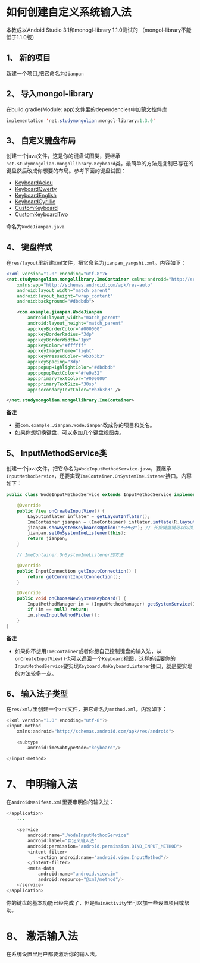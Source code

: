 # 如何创建自定义系统输入法

本教成以Andoid Studio 3.1和monogl-library 1.1.0测试的 （mongol-library不能低于1.1.0版）

## 1、 新的项目

新建一个项目,把它命名为`Jianpan`

## 2、 导入mongol-library

在build.gradle(Module: app)文件里的dependencies中加蒙文控件库

```java
implementation 'net.studymongolian:mongol-library:1.3.0'
```

## 3、 自定义键盘布局

创建一个java文件，这是你的键盘试图类，要继承`net.studymongolian.mongollibrary.Keyboard`类。最简单的方法是复制已存在的键盘然后改成你想要的布局。参考下面的键盘试图：

- [KeyboardAeiou](https://github.com/suragch/mongol-library/blob/master/mongol-library/src/main/java/net/studymongolian/mongollibrary/KeyboardAeiou.java)
- [KeyboardQwerty](https://github.com/suragch/mongol-library/blob/master/mongol-library/src/main/java/net/studymongolian/mongollibrary/KeyboardQwerty.java)
- [KeyboardEnglish](https://github.com/suragch/mongol-library/blob/master/mongol-library/src/main/java/net/studymongolian/mongollibrary/KeyboardEnglish.java)
- [KeyboardCyrillic](https://github.com/suragch/mongol-library/blob/master/mongol-library/src/main/java/net/studymongolian/mongollibrary/KeyboardCyrillic.java)
- [CustomKeyboard](https://github.com/suragch/mongol-library/blob/master/demo-app/src/main/java/net/studymongolian/mongollibrarydemo/CustomKeyboard.java)
- [CustomKeyboardTwo](https://github.com/suragch/mongol-library/blob/master/demo-app/src/main/java/net/studymongolian/mongollibrarydemo/CustomKeyboardTwo.java)

命名为`WodeJianpan.java`

## 4、 键盘样式

在`res/layout`里新建xml文件，把它命名为`jianpan_yangshi.xml`。内容如下：

```xml
<?xml version="1.0" encoding="utf-8"?>
<net.studymongolian.mongollibrary.ImeContainer xmlns:android="http://schemas.android.com/apk/res/android"
    xmlns:app="http://schemas.android.com/apk/res-auto"
    android:layout_width="match_parent"
    android:layout_height="wrap_content"
    android:background="#dbdbdb">

    <com.example.jianpan.WodeJianpan
        android:layout_width="match_parent"
        android:layout_height="match_parent"
        app:keyBorderColor="#000000"
        app:keyBorderRadius="3dp"
        app:keyBorderWidth="1px"
        app:keyColor="#ffffff"
        app:keyImageTheme="light"
        app:keyPressedColor="#b3b3b3"
        app:keySpacing="3dp"
        app:popupHighlightColor="#dbdbdb"
        app:popupTextColor="#fe9a52"
        app:primaryTextColor="#000000"
        app:primaryTextSize="30sp"
        app:secondaryTextColor="#b3b3b3" />

</net.studymongolian.mongollibrary.ImeContainer>
```

**备注**

- 把`com.example.Jianpan.WodeJianpan`改成你的项目和类名。
- 如果你想切换键盘，可以多加几个键盘视图类。

## 5、 InputMethodService类

创建一个java文件，把它命名为`WodeInputMethodService.java`，要继承`InputMethodService`，还要实现`ImeContainer.OnSystemImeListener`接口。内容如下：

```java
public class WodeInputMethodService extends InputMethodService implements ImeContainer.OnSystemImeListener {

    @Override
    public View onCreateInputView() {
        LayoutInflater inflater = getLayoutInflater();
        ImeContainer jianpan = (ImeContainer) inflater.inflate(R.layout.jianpan_yangshi, null, false);
        jianpan.showSystemKeyboardsOption("ᠰᠢᠰᠲ᠋ᠧᠮ"); // 长按键盘键可以切换到别的系统输入法
        jianpan.setOnSystemImeListener(this);
        return jianpan;
    }

    // ImeContainer.OnSystemImeListener的方法

    @Override
    public InputConnection getInputConnection() {
        return getCurrentInputConnection();
    }

    @Override
    public void onChooseNewSystemKeyboard() {
        InputMethodManager im = (InputMethodManager) getSystemService(INPUT_METHOD_SERVICE);
        if (im == null) return;
        im.showInputMethodPicker();
    }
}
```

**备注**

- 如果你不想用`ImeContainer`或者你想自己控制键盘的输入法，从`onCreateInputView()`也可以返回一个`Keyboard`视图，这样的话要你的`InputMethodService`要实现`Keyboard.OnKeyboardListener`接口，就是要实现的方法较多一点。

## 6、 输入法子类型

在`res/xml/`里创建一个xml文件，把它命名为`method.xml`。内容如下：

```java
<?xml version="1.0" encoding="utf-8"?>
<input-method
    xmlns:android="http://schemas.android.com/apk/res/android">

    <subtype
        android:imeSubtypeMode="keyboard"/>

</input-method>
```

# 7、 申明输入法

在`AndroidManifest.xml`里要申明你的输入法：

```java
</application>
    ...
    
    <service
        android:name=".WodeInputMethodService"
        android:label="自定义输入法"
        android:permission="android.permission.BIND_INPUT_METHOD">
        <intent-filter>
            <action android:name="android.view.InputMethod"/>
        </intent-filter>
        <meta-data
            android:name="android.view.im"
            android:resource="@xml/method"/>
    </service>
</application>
```

你的键盘的基本功能已经完成了，但是`MainActivity`里可以加一些设置项目或帮助。

# 8、 激活输入法

在系统设置里用户都要激活你的输入法。
